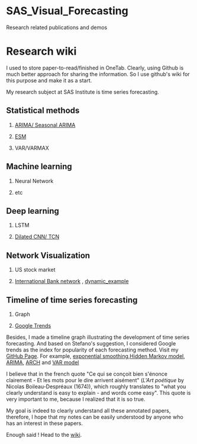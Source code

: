 # SAS_Visual_Forecasting
Research related publications and demos


Research wiki
=============

I used to store paper-to-read/finished in OneTab. Clearly, using Github is much better approach for sharing the information. 
So I use github's wiki for this purpose and make it as a start.

My research subject at SAS Institute is time series forecasting.  

## Statistical methods

1. [ARIMA/ Seasonal ARIMA](https://github.com/BIRAN/SAS_Visual_Forecasting/blob/master/statistical_method/SARIMA_demo.ipynb)

2. [ESM](https://github.com/BIRAN/SAS_Visual_Forecasting/blob/master/statistical_method/ESM_demo.ipynb)

3. VAR/VARMAX

## Machine learning

1. Neural Network

2. etc

## Deep learning

1. LSTM

2. [Dilated CNN/ TCN](https://github.com/BIRAN/SAS_Visual_Forecasting/wiki/dilated-CNN)

## Network Visualization

1. US stock market

2. [International Bank network](https://biran.github.io/Overview-of-time-series-forecasting/network/) , [dynamic_example](https://biran.github.io/Overview-of-time-series-forecasting/network_dynamic/)

## Timeline of time series forecasting

1. Graph

2. [Google Trends](https://biran.github.io/Overview-of-time-series-forecasting/)


Besides, I made a timeline graph illustrating the development of time series forecasting. And based on Stefano's suggestion, I considered Google trends as the index for popularity of each forecasting method. Visit my [GitHub Page](https://biran.github.io/Overview-of-time-series-forecasting/). For example, [exponential smoothing](https://biran.github.io/Overview-of-time-series-forecasting/esm/),[Hidden Markov model](https://biran.github.io/Overview-of-time-series-forecasting/hmm/), [ARIMA](https://biran.github.io/Overview-of-time-series-forecasting/arima/), [ARCH](https://biran.github.io/Overview-of-time-series-forecasting/arch/) and [VAR model](https://biran.github.io/Overview-of-time-series-forecasting/var/)

I believe that in the french quote "Ce qui se conçoit bien s'énonce clairement - Et les mots pour le dire arrivent aisément" (*L'Art poétique* by Nicolas Boileau-Despréaux (1674)), which roughly translates to "what you clearly understand is easy to explain - and words come easy". This quote is very important to me, because I realized that it is so true.

My goal is indeed to clearly understand all these annotated papers, therefore, I hope that my notes can be easily understood by anyone who has an interest in these papers.

Enough said ! Head to the [wiki](https://github.com/BIRAN/SAS_Visual_Forecasting/wiki).


